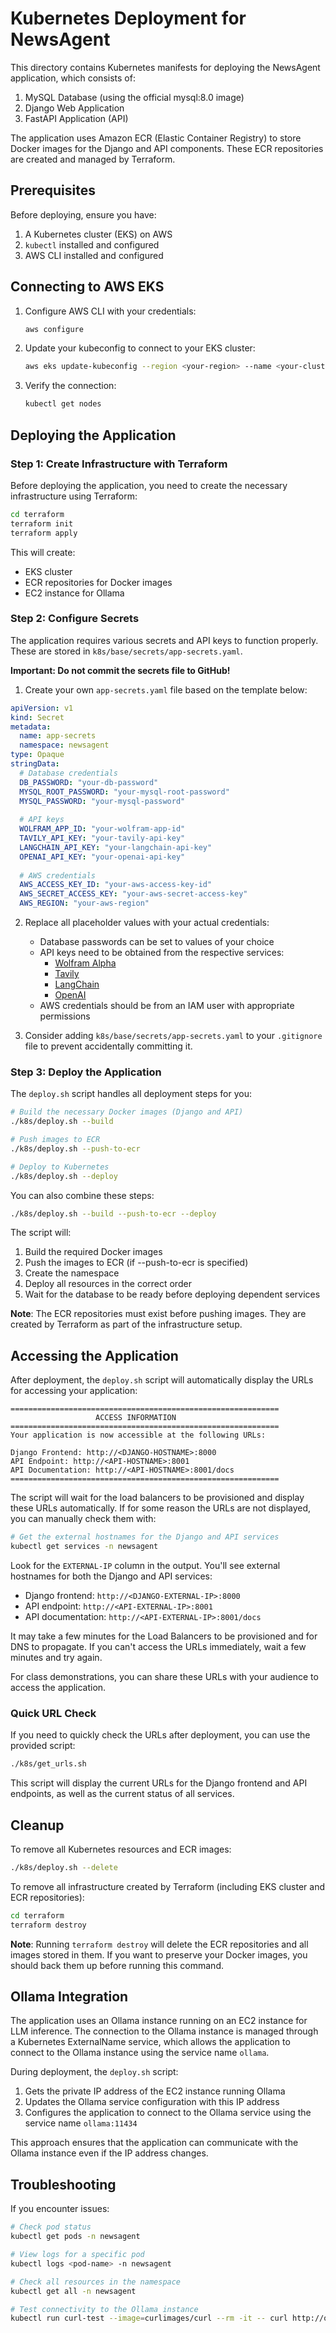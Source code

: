 # Kubernetes Deployment for NewsAgent

This directory contains Kubernetes manifests for deploying the NewsAgent application, which consists of:

1. MySQL Database (using the official mysql:8.0 image)
2. Django Web Application
3. FastAPI Application (API)

The application uses Amazon ECR (Elastic Container Registry) to store Docker images for the Django and API components. These ECR repositories are created and managed by Terraform.

## Prerequisites

Before deploying, ensure you have:

1. A Kubernetes cluster (EKS) on AWS
2. `kubectl` installed and configured
3. AWS CLI installed and configured

## Connecting to AWS EKS

1. Configure AWS CLI with your credentials:
   ```bash
   aws configure
   ```

2. Update your kubeconfig to connect to your EKS cluster:
   ```bash
   aws eks update-kubeconfig --region <your-region> --name <your-cluster-name>
   ```

3. Verify the connection:
   ```bash
   kubectl get nodes
   ```

## Deploying the Application

### Step 1: Create Infrastructure with Terraform

Before deploying the application, you need to create the necessary infrastructure using Terraform:

```bash
cd terraform
terraform init
terraform apply
```

This will create:
- EKS cluster
- ECR repositories for Docker images
- EC2 instance for Ollama

### Step 2: Configure Secrets

The application requires various secrets and API keys to function properly. These are stored in `k8s/base/secrets/app-secrets.yaml`.

**Important: Do not commit the secrets file to GitHub!**

1. Create your own `app-secrets.yaml` file based on the template below:

```yaml
apiVersion: v1
kind: Secret
metadata:
  name: app-secrets
  namespace: newsagent
type: Opaque
stringData:
  # Database credentials
  DB_PASSWORD: "your-db-password"
  MYSQL_ROOT_PASSWORD: "your-mysql-root-password"
  MYSQL_PASSWORD: "your-mysql-password"
  
  # API keys
  WOLFRAM_APP_ID: "your-wolfram-app-id"
  TAVILY_API_KEY: "your-tavily-api-key"
  LANGCHAIN_API_KEY: "your-langchain-api-key"
  OPENAI_API_KEY: "your-openai-api-key"
  
  # AWS credentials
  AWS_ACCESS_KEY_ID: "your-aws-access-key-id"
  AWS_SECRET_ACCESS_KEY: "your-aws-secret-access-key"
  AWS_REGION: "your-aws-region"
```

2. Replace all placeholder values with your actual credentials:
   - Database passwords can be set to values of your choice
   - API keys need to be obtained from the respective services:
     - [Wolfram Alpha](https://developer.wolframalpha.com/)
     - [Tavily](https://tavily.com/)
     - [LangChain](https://langchain.com/)
     - [OpenAI](https://platform.openai.com/)
   - AWS credentials should be from an IAM user with appropriate permissions

3. Consider adding `k8s/base/secrets/app-secrets.yaml` to your `.gitignore` file to prevent accidentally committing it.

### Step 3: Deploy the Application

The `deploy.sh` script handles all deployment steps for you:

```bash
# Build the necessary Docker images (Django and API)
./k8s/deploy.sh --build

# Push images to ECR
./k8s/deploy.sh --push-to-ecr

# Deploy to Kubernetes
./k8s/deploy.sh --deploy
```

You can also combine these steps:
```bash
./k8s/deploy.sh --build --push-to-ecr --deploy
```

The script will:
1. Build the required Docker images
2. Push the images to ECR (if --push-to-ecr is specified)
3. Create the namespace
4. Deploy all resources in the correct order
5. Wait for the database to be ready before deploying dependent services

**Note**: The ECR repositories must exist before pushing images. They are created by Terraform as part of the infrastructure setup.

## Accessing the Application

After deployment, the `deploy.sh` script will automatically display the URLs for accessing your application:

```
============================================================
                   ACCESS INFORMATION                       
============================================================
Your application is now accessible at the following URLs:

Django Frontend: http://<DJANGO-HOSTNAME>:8000
API Endpoint: http://<API-HOSTNAME>:8001
API Documentation: http://<API-HOSTNAME>:8001/docs
============================================================
```

The script will wait for the load balancers to be provisioned and display these URLs automatically. If for some reason the URLs are not displayed, you can manually check them with:

```bash
# Get the external hostnames for the Django and API services
kubectl get services -n newsagent
```

Look for the `EXTERNAL-IP` column in the output. You'll see external hostnames for both the Django and API services:

- Django frontend: `http://<DJANGO-EXTERNAL-IP>:8000`
- API endpoint: `http://<API-EXTERNAL-IP>:8001`
- API documentation: `http://<API-EXTERNAL-IP>:8001/docs`

It may take a few minutes for the Load Balancers to be provisioned and for DNS to propagate. If you can't access the URLs immediately, wait a few minutes and try again.

For class demonstrations, you can share these URLs with your audience to access the application.

### Quick URL Check

If you need to quickly check the URLs after deployment, you can use the provided script:

```bash
./k8s/get_urls.sh
```

This script will display the current URLs for the Django frontend and API endpoints, as well as the current status of all services.

## Cleanup

To remove all Kubernetes resources and ECR images:

```bash
./k8s/deploy.sh --delete
```

To remove all infrastructure created by Terraform (including EKS cluster and ECR repositories):

```bash
cd terraform
terraform destroy
```

**Note**: Running `terraform destroy` will delete the ECR repositories and all images stored in them. If you want to preserve your Docker images, you should back them up before running this command.

## Ollama Integration

The application uses an Ollama instance running on an EC2 instance for LLM inference. The connection to the Ollama instance is managed through a Kubernetes ExternalName service, which allows the application to connect to the Ollama instance using the service name `ollama`.

During deployment, the `deploy.sh` script:
1. Gets the private IP address of the EC2 instance running Ollama
2. Updates the Ollama service configuration with this IP address
3. Configures the application to connect to the Ollama service using the service name `ollama:11434`

This approach ensures that the application can communicate with the Ollama instance even if the IP address changes.

## Troubleshooting

If you encounter issues:

```bash
# Check pod status
kubectl get pods -n newsagent

# View logs for a specific pod
kubectl logs <pod-name> -n newsagent

# Check all resources in the namespace
kubectl get all -n newsagent

# Test connectivity to the Ollama instance
kubectl run curl-test --image=curlimages/curl --rm -it -- curl http://ollama:11434/api/tags
